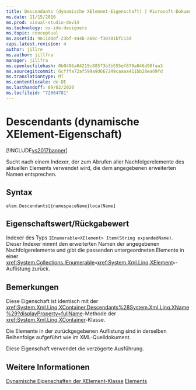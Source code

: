 ```yaml
---
title: Descendants (dynamische XElement-Eigenschaft) | Microsoft-Dokumentation
ms.date: 11/15/2016
ms.prod: visual-studio-dev14
ms.technology: vs-ide-designers
ms.topic: conceptual
ms.assetid: 9611d00f-23bf-444b-ab0c-f30701bfc13d
caps.latest.revision: 4
author: jillre
ms.author: jillfra
manager: jillfra
ms.openlocfilehash: 0b0496a04219c88573b3b555ef879a046d90faa3
ms.sourcegitcommit: 6cfffa72af599a9d667249caaaa411bb28ea69fd
ms.translationtype: MT
ms.contentlocale: de-DE
ms.lasthandoff: 09/02/2020
ms.locfileid: "72664781"
---
```

# <a name="descendants-xelement-dynamic-property"></a>Descendants (dynamische XElement-Eigenschaft)
[!INCLUDE[vs2017banner](../includes/vs2017banner.md)]

Sucht nach einem Indexer, der zum Abrufen aller Nachfolgerelemente des aktuellen Elements verwendet wird, die dem angegebenen erweiterten Namen entsprechen.

## <a name="syntax"></a>Syntax

```
elem.Descendants[{namespaceName}localName]
```

## <a name="property-valuereturn-value"></a>Eigenschaftswert/Rückgabewert
 Indexer des Typs `IEnumerable<XElement> Item(String expandedName)`. Dieser Indexer nimmt den erweiterten Namen der angegebenen Nachfolgerelemente und gibt die passenden untergeordneten Elemente in einer <xref:System.Collections.IEnumerable>`<`<xref:System.Xml.Linq.XElement>`>`-Auflistung zurück.

## <a name="remarks"></a>Bemerkungen
 Diese Eigenschaft ist identisch mit der <xref:System.Xml.Linq.XContainer.Descendants%28System.Xml.Linq.XName%29?displayProperty=fullName>-Methode der <xref:System.Xml.Linq.XContainer>-Klasse.

 Die Elemente in der zurückgegebenen Auflistung sind in derselben Reihenfolge aufgeführt wie im XML-Quelldokument.

 Diese Eigenschaft verwendet die verzögerte Ausführung.

## <a name="see-also"></a>Weitere Informationen
 [Dynamische Eigenschaften der XElement-Klasse](../designers/xelement-class-dynamic-properties.md) [Elements](../designers/elements-xelement-dynamic-property.md)
